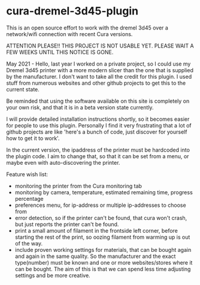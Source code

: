 # cura-dremel-3d45-plugin
This is an open source effort to work with the dremel 3d45 over a network/wifi connection with recent Cura versions.

ATTENTION PLEASE!! THIS PROJECT IS NOT USABLE YET. PLEASE WAIT A FEW WEEKS UNTIL THIS NOTICE IS GONE. 

May 2021 - Hello, last year I worked on a private project, so I could use my Dremel 3d45 printer with a more modern slicer than the one that is supplied by the manufacturer. 
I don't want to take all the credit for this plugin. I used stuff from numerous websites and other github projects to get this to the current state.

Be reminded that using the software available on this site is completely on your own risk, and that it is in a beta version state currently. 

I will provide detailed installation instructions shortly, so it becomes easier for people to use this plugin. Personally I find it very frustrating that a lot of github projects are like 'here's a bunch of code, just discover for yourself how to get it to work'.

In the current version, the ipaddress of the printer must be hardcoded into the plugin code. I aim to change that, so that it can be set from a menu, or maybe even with auto-discovering the printer.

Feature wish list:
- monitoring the printer from the Cura monitoring tab
- monitoring by camera, temperature, estimated remaining time, progress percentage
- preferences menu, for ip-address or multiple ip-addresses to choose from
- error detection, so if the printer can't be found, that cura won't crash, but just reports the printer can't be found.
- print a small amount of filament in the frontside left corner, before starting the rest of the print, so oozing filament from warming up is out of the way.
- include proven working settings for materials, that can be bought again and again in the same quality. So the manufacturer and the exact type(number) must be known and one or more websites/stores where it can be bought. The aim of this is that we can spend less time adjusting settings and be more creative.

